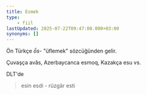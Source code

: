 ```yaml
---
title: Esmek
type: 
    - fiil
lastUpdated: 2025-07-22T09:47:00.000+03:00
synonyms: []
---
```

Ön Türkçe _ȫs-_ "üflemek" sözcüğünden gelir.

Çuvaşça avăs, Azerbaycanca esmoq, Kazakça esu vs.

DLT'de
> esin esdi - rüzgâr esti
